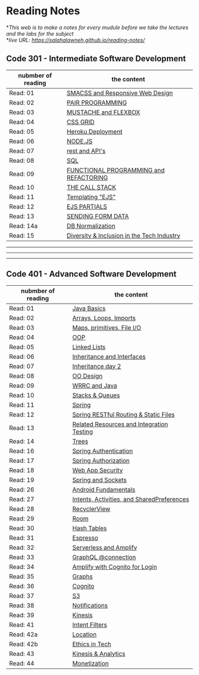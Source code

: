 # Reading Notes
**This web is to make a notes for every mudule before we take the lectures and the labs for the subject*\
**live URL: https://salahalawneh.github.io/reading-notes/*

## Code 301 - Intermediate Software Development

nubmber of reading | the content
------------ | -------------
Read: 01 |  [SMACSS and Responsive Web Design](301Notes/class-01.md)
Read: 02 |  [PAIR PROGRAMMING](301Notes/class-02.md)
Read: 03 | [MUSTACHE and FLEXBOX](301Notes/class-03.md)
Read: 04 | [CSS GRID](301Notes/class-04.md)
Read: 05 | [Heroku Deployment](301Notes/class-05.md)
Read: 06 | [NODE.JS](301Notes/class-06.md)
Read: 07 | [rest and API's](301Notes/class-07.md)
Read: 08 | [SQL](301Notes/class-08.md)
Read: 09 | [FUNCTIONAL PROGRAMMING and REFACTORING](301Notes/class-09.md)
Read: 10 | [THE CALL STACK](301Notes/class-10.md)
Read: 11 | [Templating "EJS"](301Notes/class-11.md)
Read: 12 | [EJS PARTIALS](301Notes/class-12.md)
Read: 13 | [SENDING FORM DATA](301Notes/class-13.md)
Read: 14a | [DB Normalization](301Notes/class-14a.md)
Read: 15 | [Diversity & Inclusion in the Tech Industry](301Notes/class-15.md)

* * *
* * *
* * *

## Code 401 - Advanced Software Development

nubmber of reading | the content
------------ | -------------
Read: 01 |  [Java Basics](401Notes/class-01.md)
Read: 02 |  [Arrays, Loops, Imports](401Notes/class-02.md)
Read: 03 | [Maps, primitives, File I/O](401Notes/class-03.md)
Read: 04 | [OOP](401Notes/class-04.md)
Read: 05 | [Linked Lists](401Notes/class-05.md)
Read: 06 | [Inheritance and Interfaces](401Notes/class-06.md)
Read: 07 | [Inheritance day 2](401Notes/class-07.md)
Read: 08 | [OO Design](401Notes/class-08.md)
Read: 09 | [WRRC and Java](401Notes/class-09.md)
Read: 10 | [Stacks & Queues](401Notes/class-10.md)
Read: 11 | [Spring](401Notes/class-11.md)
Read: 12 | [Spring RESTful Routing & Static Files](401Notes/class-12.md)
Read: 13 | [Related Resources and Integration Testing](401Notes/class-13.md)
Read: 14 | [Trees](401Notes/class-14.md)
Read: 16 | [Spring Authentication](401Notes/class-16.md)
Read: 17 |  [Spring Authorization](401Notes/class-17.md)
Read: 18 |  [Web App Security](401Notes/class-18.md)
Read: 19 | [Spring and Sockets](401Notes/class-19.md)
Read: 26 | [Android Fundamentals](401Notes/class-26.md)
Read: 27 | [Intents, Activities, and SharedPreferences](401Notes/class-27.md)
Read: 28 | [RecyclerView](401Notes/class-28.md)
Read: 29 | [Room](401Notes/class-29.md)
Read: 30 | [Hash Tables](401Notes/class-30.md)
Read: 31 | [Espresso](401Notes/class-31.md)
Read: 32 | [Serverless and Amplify](401Notes/class-32.md)
Read: 33 | [GraphQL @connection](401Notes/class-33.md)
Read: 34 | [Amplify with Cognito for Login](401Notes/class-34.md)
Read: 35 | [Graphs](401Notes/class-35.md)
Read: 36 | [Cognito](401Notes/class-36.md)
Read: 37 | [S3](401Notes/class-37.md)
Read: 38 | [Notifications](401Notes/class-38.md)
Read: 39 | [Kinesis](401Notes/class-39.md)
Read: 41 | [Intent Filters](401Notes/class-41.md)
Read: 42a | [Location](401Notes/class-42a.md)
Read: 42b | [Ethics in Tech](401Notes/class-42b.md)
Read: 43 | [Kinesis & Analytics](401Notes/class-43.md)
Read: 44 | [Monetization](401Notes/class-44.md)